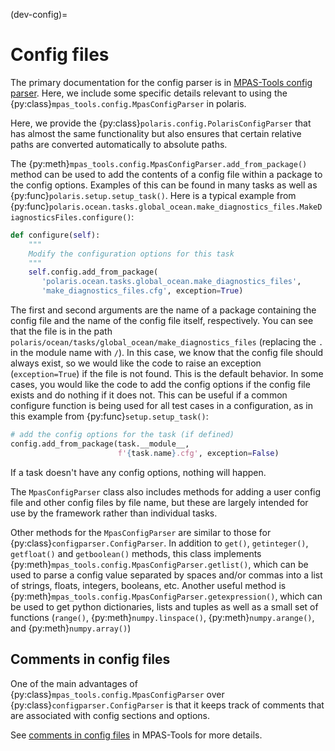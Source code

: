 (dev-config)=

# Config files

The primary documentation for the config parser is in
[MPAS-Tools config parser](http://mpas-dev.github.io/MPAS-Tools/stable/config.html).
Here, we include some specific details relevant to using the
{py:class}`mpas_tools.config.MpasConfigParser` in polaris.

Here, we provide the {py:class}`polaris.config.PolarisConfigParser` that has
almost the same functionality but also ensures that certain relative paths are
converted automatically to absolute paths.

The {py:meth}`mpas_tools.config.MpasConfigParser.add_from_package()` method can
be used to add the contents of a config file within a package to the config
options. Examples of this can be found in many tasks as well as
{py:func}`polaris.setup.setup_task()`. Here is a typical example from
{py:func}`polaris.ocean.tasks.global_ocean.make_diagnostics_files.MakeDiagnosticsFiles.configure()`:

```python
def configure(self):
    """
    Modify the configuration options for this task
    """
    self.config.add_from_package(
       'polaris.ocean.tasks.global_ocean.make_diagnostics_files',
       'make_diagnostics_files.cfg', exception=True)
```

The first and second arguments are the name of a package containing the config
file and the name of the config file itself, respectively.  You can see that
the file is in the path `polaris/ocean/tasks/global_ocean/make_diagnostics_files`
(replacing the `.` in the module name with `/`).  In this case, we know
that the config file should always exist, so we would like the code to raise
an exception (`exception=True`) if the file is not found.  This is the
default behavior.  In some cases, you would like the code to add the config
options if the config file exists and do nothing if it does not.  This can
be useful if a common configure function is being used for all test
cases in a configuration, as in this example from
{py:func}`setup.setup_task()`:

```python
# add the config options for the task (if defined)
config.add_from_package(task.__module__,
                        f'{task.name}.cfg', exception=False)
```

If a task doesn't have any config options, nothing will happen.

The `MpasConfigParser` class also includes methods for adding a user
config file and other config files by file name, but these are largely intended
for use by the framework rather than individual tasks.

Other methods for the `MpasConfigParser` are similar to those for
{py:class}`configparser.ConfigParser`.  In addition to `get()`,
`getinteger()`, `getfloat()` and `getboolean()` methods, this class
implements {py:meth}`mpas_tools.config.MpasConfigParser.getlist()`, which
can be used to parse a config value separated by spaces and/or commas into
a list of strings, floats, integers, booleans, etc. Another useful method
is {py:meth}`mpas_tools.config.MpasConfigParser.getexpression()`, which can
be used to get python dictionaries, lists and tuples as well as a small set
of functions (`range()`, {py:meth}`numpy.linspace()`,
{py:meth}`numpy.arange()`, and {py:meth}`numpy.array()`)

## Comments in config files

One of the main advantages of {py:class}`mpas_tools.config.MpasConfigParser`
over {py:class}`configparser.ConfigParser` is that it keeps track of comments
that are associated with config sections and options.

See [comments in config files](http://mpas-dev.github.io/MPAS-Tools/stable/config.html#config_comments)
in MPAS-Tools for more details.
